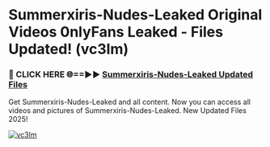 # Summerxiris-Nudes-Leaked Original Videos 0nlyFans Leaked - Files Updated! (vc3lm)

<h3>🔴 CLICK HERE 🌐==►► <a href="https://tinyurl.com/5h6xmrr3" rel="nofollow">Summerxiris-Nudes-Leaked Updated Files</a></h3>

Get Summerxiris-Nudes-Leaked and all content. Now you can access all videos and pictures of Summerxiris-Nudes-Leaked. New Updated Files 2025!

[![vc3lm](https://i.imgur.com/KVD873Z.gif)](https://tinyurl.com/5h6xmrr3)
